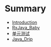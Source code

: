 # Summary

* [Introduction](README.md)
* [RxJava_Baby](rxjavababy.md)
* [单元测试](unit_testing.md)
* [Java_Drip](java_drip.md)

